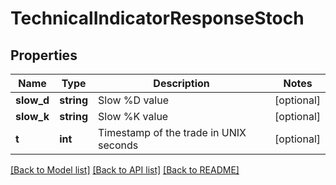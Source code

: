 # TechnicalIndicatorResponseStoch

## Properties
Name | Type | Description | Notes
------------ | ------------- | ------------- | -------------
**slow_d** | **string** | Slow %D value | [optional] 
**slow_k** | **string** | Slow %K value | [optional] 
**t** | **int** | Timestamp of the trade in UNIX seconds | [optional] 

[[Back to Model list]](../../README.md#documentation-for-models) [[Back to API list]](../../README.md#documentation-for-api-endpoints) [[Back to README]](../../README.md)

